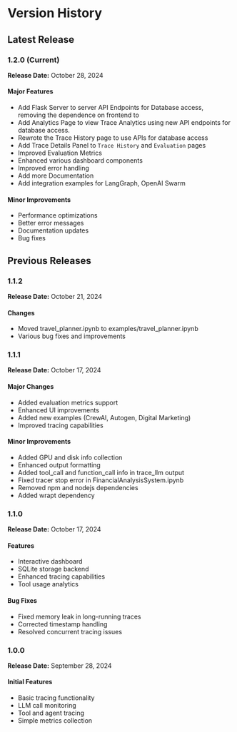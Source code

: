 # Version History

## Latest Release

### 1.2.0 (Current)
**Release Date:** October 28, 2024

#### Major Features
- Add Flask Server to server API Endpoints for Database access, removing the dependence on frontend to 
- Add Analytics Page to view Trace Analytics using new API endpoints for database access.
- Rewrote the Trace History page to use APIs for database access
- Add Trace Details Panel to `Trace History` and `Evaluation` pages 
- Improved Evaluation Metrics
- Enhanced various dashboard components
- Improved error handling
- Add more Documentation
- Add integration examples for LangGraph, OpenAI Swarm

#### Minor Improvements
- Performance optimizations
- Better error messages
- Documentation updates
- Bug fixes

## Previous Releases

### 1.1.2
**Release Date:** October 21, 2024

#### Changes
- Moved travel_planner.ipynb to examples/travel_planner.ipynb
- Various bug fixes and improvements

### 1.1.1
**Release Date:** October 17, 2024

#### Major Changes
- Added evaluation metrics support
- Enhanced UI improvements
- Added new examples (CrewAI, Autogen, Digital Marketing)
- Improved tracing capabilities

#### Minor Improvements
- Added GPU and disk info collection
- Enhanced output formatting
- Added tool_call and function_call info in trace_llm output
- Fixed tracer stop error in FinancialAnalysisSystem.ipynb
- Removed npm and nodejs dependencies
- Added wrapt dependency

### 1.1.0
**Release Date:** October 17, 2024

#### Features
- Interactive dashboard
- SQLite storage backend
- Enhanced tracing capabilities
- Tool usage analytics

#### Bug Fixes
- Fixed memory leak in long-running traces
- Corrected timestamp handling
- Resolved concurrent tracing issues

### 1.0.0
**Release Date:** September 28, 2024

#### Initial Features
- Basic tracing functionality
- LLM call monitoring
- Tool and agent tracing
- Simple metrics collection